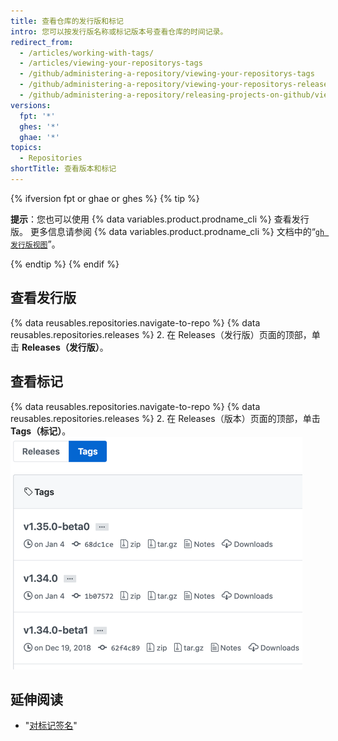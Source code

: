 ```yaml
---
title: 查看仓库的发行版和标记
intro: 您可以按发行版名称或标记版本号查看仓库的时间记录。
redirect_from:
  - /articles/working-with-tags/
  - /articles/viewing-your-repositorys-tags
  - /github/administering-a-repository/viewing-your-repositorys-tags
  - /github/administering-a-repository/viewing-your-repositorys-releases-and-tags
  - /github/administering-a-repository/releasing-projects-on-github/viewing-your-repositorys-releases-and-tags
versions:
  fpt: '*'
  ghes: '*'
  ghae: '*'
topics:
  - Repositories
shortTitle: 查看版本和标记
---
```


{% ifversion fpt or ghae or ghes %}
{% tip %}

**提示**：您也可以使用 {% data variables.product.prodname_cli %} 查看发行版。 更多信息请参阅 {% data variables.product.prodname_cli %} 文档中的“[`gh 发行版视图`](https://cli.github.com/manual/gh_release_view)”。

{% endtip %}
{% endif %}

## 查看发行版

{% data reusables.repositories.navigate-to-repo %}
{% data reusables.repositories.releases %}
2. 在 Releases（发行版）页面的顶部，单击 **Releases（发行版）**。

## 查看标记

{% data reusables.repositories.navigate-to-repo %}
{% data reusables.repositories.releases %}
2. 在 Releases（版本）页面的顶部，单击 **Tags（标记）**。 ![标记页面](/assets/images/help/releases/tags-list.png)

## 延伸阅读

- "[对标记签名](/articles/signing-tags)"
